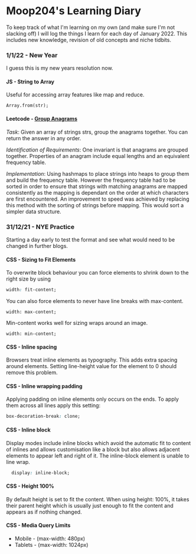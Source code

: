# Moop204's Learning Diary

To keep track of what I'm learning on my own (and make sure I'm not slacking off) I will log the things I learn for each day of January 2022. This includes new knowledge, revision of old concepts and niche tidbits.

### 1/1/22 - New Year
I guess this is my new years resolution now.

#### JS - String to Array
Useful for accessing array features like map and reduce.

 ```
 Array.from(str);
 ```

#### Leetcode - [Group Anagrams](https://leetcode.com/problems/group-anagrams/)
_Task_: Given an array of strings strs, group the anagrams together. You can return the answer in any order.

_Identification of Requirements_: One invariant is that anagrams are grouped together. Properties of an anagram include equal lengths and an equivalent frequency table. 

_Implementation_: Using hashmaps to place strings into heaps to group them and build the frequency table. However the frequency table had to be sorted in order to ensure that strings with matching anagrams are mapped consistently as the mapping is dependant on the order at which characters are first encountered. An improvement to speed was achieved by replacing this method with the sorting of strings before mapping. This would sort a simpler data structure. 

### 31/12/21 - NYE Practice
Starting a day early to test the format and see what would need to be changed in further blogs. 

#### CSS - Sizing to Fit Elements
To overwrite block behaviour you can force elements to shrink down to the right size by using

```css
width: fit-content;
```

You can also force elements to never have line breaks with max-content.

```
width: max-content;
```

Min-content works well for sizing wraps around an image.
```
width: min-content;
```

#### CSS - Inline spacing 
Browsers treat inline elements as typography. This adds extra spacing around elements. Setting line-height value for the element to 0 should remove this problem. 

#### CSS - Inline wrapping padding
Applying padding on inline elements only occurs on the ends. To apply them across all lines apply this setting:
```css
box-decoration-break: clone;
```

#### CSS - Inline block
Display modes include inline blocks which avoid the automatic fit to content of inlines and allows customisation like a block but also allows adjacent elements to appear left and right of it. The inline-block element is unable to line wrap.
```css
  display: inline-block;
```

#### CSS - Height 100%
By default height is set to fit the content. When using height: 100%, it takes their parent height which is usually just enough to fit the content and appears as if nothing changed.  

#### CSS - Media Query Limits
* Mobile - (max-width: 480px)
* Tablets - (max-width: 1024px)
